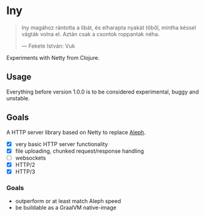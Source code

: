 # Iny

>Iny  magához  rántotta  a  libát,  és  elharapta  nyakát  tőből,  mintha  késsel  vágták  volna  el.  Aztán csak a csontok roppantak néha.
>
>— Fekete István: Vuk

Experiments with Netty from Clojure.

## Usage

Everything before version 1.0.0 is to be considered experimental, buggy and unstable.

## Goals

A HTTP server library based on Netty to replace [Aleph](https://github.com/ztellman/aleph/).

- [x] very basic HTTP server functionality
- [x] file uploading, chunked request/response handling
- [ ] websockets
- [x] HTTP/2
- [x] HTTP/3

### Goals

* outperform or at least match Aleph speed
* be buildable as a GraalVM native-image
